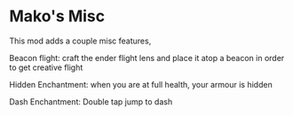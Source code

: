 
Mako's Misc
=======

This mod adds a couple misc features,

Beacon flight: craft the ender flight lens and place it atop a beacon in order to get creative flight

Hidden Enchantment: when you are at full health, your armour is hidden

Dash Enchantment: Double tap jump to dash
